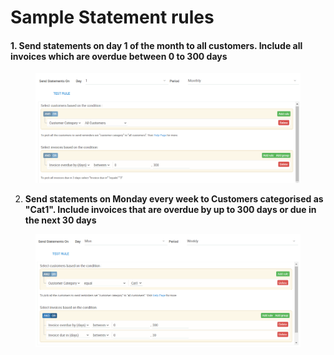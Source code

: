 # Sample Statement rules



#### 1. Send statements on day 1 of the month to all customers. Include all invoices which are overdue between 0 to 300 days

<figure><img src="../.gitbook/assets/Screenshot 2024-04-12 100834.png" alt=""><figcaption></figcaption></figure>

2. **Send statements on Monday every week to Customers categorised as "Cat1". Include invoices that are overdue by up to 300 days or due in the next 30 days**

<figure><img src="../.gitbook/assets/Screenshot 2024-04-12 101148.png" alt=""><figcaption></figcaption></figure>
